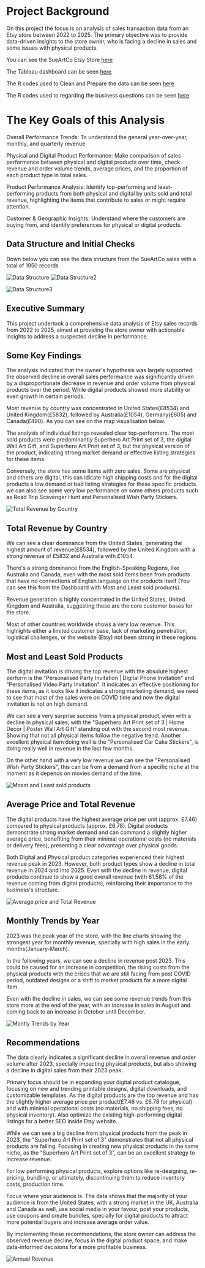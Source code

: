 # Project Background

On this project the focus is on analysis of sales transaction data from an Etsy store between 2022 to 2025. The primary objective was to provide data-driven insights to the store owner, who is facing a decline in sales and some issues with physical products.

You can see the SueArtCo Etsy Store [here](https://www.etsy.com/pt/shop/SueArtCoShop)

The Tableau dashboard can be seen [here](https://public.tableau.com/views/SueArtCoAnalysis/TotalRevenuebyCountryDB?:language=en-GB&:sid=&:redirect=auth&:display_count=n&:origin=viz_share_link)

The R codes used to Clean and Prepare the data can be seen [here](sql/Cleaning_and_preparing)

The R codes used to regarding the business questions can be seen [here](sql/Analytical_Queries)

# The Key Goals of this Analysis

Overall Performance Trends: To understand the general year-over-year, monthly, and quarterly revenue

Physical and Digital Product Performance: Make comparison of sales performance between physical and digital products over time, check revenue and order volume trends, average prices, and the proportion of each product type in total sales.

Product Performance Analysis: Identify top-performing and least-performing products from both physical and digital by units sold and total revenue, highlighting the items that contribute to sales or might require attention.

Customer & Geographic Insights: Understand where the customers are buying from, and identify preferences for physical or digital products.

## Data Structure and Initial Checks

Down below you can see the data structure from the SueArtCo sales with a total of 1950 records

![Data Structure](Images/Location_Structure.png) ![Data Structure2](Images/Order_Status_and_Customer_Structure.png)

![Data Structure3](Images/Orders_Structure.png)

## Executive Summary

This project undertook a comprehensive data analysis of Etsy sales records from 2022 to 2025, aimed at providing the store owner with actionable insights to address a suspected decline in performance.

## Some Key Findings

The analysis indicated that the owner's hypothesis was largely supported: the observed decline in overall sales performance was significantly driven by a disproportionate decrease in revenue and order volume from physical products over the period. While digital products showed more stability or even growth in certain periods.

Most revenue by country was concentrated in United States(£8534) and United Kingdom(£5832), followed by Australia(£1054), Germany(£605) and Canada(£490). As you can see on the map visualisation below.

The analysis of individual listings revealed clear top-performers. The most sold products were predominantly Superhero Art Print set of 3, the digital Wall Art Gift, and Superhero Art Print set of 3, but the physical version of the product, indicating strong market demand or effective listing strategies for these items. 

Conversely, the store has some items with zero sales. Some are physical and others are digital, this can idicate high shipping costs and for the digital products a low demand or bad listing strategies for these specific products. we can also see some very low performance on some others products such as Road Trip Scavenger Hunt and Personalised Wish Party Stickers.

![Total Revenue by Country](Images/Total_Revenue_by_Country.png)

## Total Revenue by Country

We can see a clear dominance from the United States, generating the highest amount of revenue(£8534), followed by the United Kingdom with a strong revenue of £5832 and Australia with £1054.

There's a strong dominance from the English-Speaking Regions, like Australia and Canada, even with the most sold items been from products that have no connections of English language on the products itself (You can see this from the Dashboard with Most and Least sold products).

Revenue generation is highly concentrated in the United States, United Kingdom and Australia, suggesting these are the core customer bases for the store.

Most of other countries worldwide shows a very low revenue. This highlights either a limited customer base, lack of marketing penetration, logistical challenges, or the website (Etsy) not been strong in these regions.

## Most and Least Sold Products

The digital invitation is driving the top revenue with the absolute highest perform is the "Personalised Party Invitation | Digital Phone Invitation" and "Personalised Video Party Invitation". It indicates an effective positioning for these items, as it looks like it indicates a strong marketing demand, we need to see that most of the sales were on COVID time and now the digital invitation is not on high demand.

We can see a very surprise success from a physical product, even with a decline in physical sales, with the "Superhero Art Print set of 3 | Home Decor | Poster Wall Art Gift" standing out with the second most revenue. Showing that not all physical items follow the negative trend. Another excellent physical item doing well is the "Personalised Car Cake Stickers", is doing really well in revenue in the last few months.

On the other hand with a very low revenue we can see the "Personalised Wish Party Stickers", this can be from a demand from a specific niche at the moment as it depends on movies demand of the time.

![Moast and Least sold products](Images/Most_and_Least_Sold_Products.png)

## Average Price and Total Revenue

The digital products have the highest average price per unit (approx. £7.46) compared to physical products (approx. £6.78). Digital products demonstrate strong market demand and can command a slightly higher average price, benefiting from their minimal operational costs (no materials or delivery fees), presenting a clear advantage over physical goods.

Both Digital and Physical product categories experienced their highest revenue peak in 2023. However, both product types show a decline in total revenue in 2024 and into 2025. Even with the decline in revenue, digital products continue to show a good overall revenue (with 61.58% of the revenue coming from digital products), reinforcing their importance to the business's structure.

![Average price and Total Revenue](Images/Average_price_and_Total_Revenue.png)

## Monthly Trends by Year

 2023 was the peak year of the store, with the line charts showing the strongest year for monthly revenue, specially with high sales in the early months(January-March).

In the following years, we can see a decline in revenue post 2023. This could be caused for an increase in competition, the rising costs from the physical products with the crises that we are still facing from post COVID period, outdated designs or a shift to market products for a more digital item.

Even with the decline in sales, we can see some revenue trends from this store more at the end of the year, with an increase in sales in August and coming back to an increase in October until December. 

![Montly Trends by Year](Images/Monthly_Trends_by_Year.png)

## Recommendations

The data clearly indicates a significant decline in overall revenue and order volume after 2023, specially impacting physical products, but also showing a decline in digital sales from their 2023 peak.

Primary focus should be in expanding your digital product catalogue, focusing on new and trending printable designs, digital downloads, and customizable templates. As the digital products are the top revenue and has the slightly higher average price per product(£7.46 vs. £6.78 for physical) and with minimal operational costs (no materials, no shipping fees, no physical inventory). Also optimize the existing high-performing digital listings for a better SEO inside Etsy website.

While we can see a big decline from physical products from the peak in 2023, the "Superhero Art Print set of 3" demonstrates that not all physical products are failing. Focusing in creating new physical products in the same niche, as the "Superhero Art Print set of 3", can be an excellent strategy to increase revenue.

For low performing physical products, explore options like re-designing, re-pricing, bundling, or ultimately, discontinuing them to reduce inventory costs, production time.

Focus where your audience is. The data shows that the majority of your audience is from the United States, with a strong market in the UK, Australia and Canada as well, use social media in your favour, post your products, use coupons and create bundles, specially for digital products to attract more potential buyers and increase average order value.

By implementing these recommendations, the store owner can address the observed revenue decline, focus in the digital product space, and make data-informed decisions for a more profitable business.

![Annual Revenue](Images/Annual_Revenue_Trend.png)

